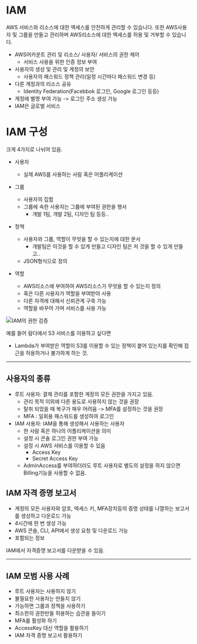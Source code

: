 # IAM

AWS 서비스와 리소스에 대한 액세스를 안전하게 관리할 수 있습니다. 또한 AWS사용자 및 그룹을 만들고 관리하며 AWS리소스에 대한 액세스를 허용 및 거부할 수 있습니다.

- AWS어카운트 관리 및 리소스/ 사용자/ 서비스의 권한 제어
  - 서비스 사용을 위한 인증 정보 부여
- 사용자의 생성 및 관리 및 계정의 보안
  - 사용자의 패스워드 정책 관리(일정 시간마다 패스워드 변경 등)
- 다른 계정과의 리소스 공유
  - Identity Federation(Facebbok 로그인, Google 로그인 등등)
- 계정에 별명 부여 가능 -> 로그인 주소 생성 가능
- IAM은 글로벌 서비스

# IAM 구성

크게 4가지로 나뉘어 있음.

- 사용자
  - 실제 AWS를 사용하는 사람 혹은 어플리케이션
- 그룹

  - 사용자의 집합
  - 그룹에 속한 사용자는 그룹에 부여된 권한을 행사
    - 개발 1팀, 개발 2팀, 디자인 팀 등등..

- 정책
  - 사용자와 그룹, 역할이 무엇을 할 수 있는지에 대한 문서
    - 개발팀은 이것을 할 수 있게 만들고 디자인 팀은 저 것을 할 수 있게 만들고..
  - JSON형식으로 정의
- 역할
  - AWS리소스에 부여하여 AWS리소스가 무엇을 할 수 있는지 정의
  - 혹은 다른 사용자가 역할을 부여받아 사용
  - 다른 자격에 대해서 신뢰관계 구축 가능
  - 역할을 바꾸어 가며 서비스를 사용 가능

![IAM의 권한 검증](https://user-images.githubusercontent.com/71562311/208005374-3c7e9a53-36c7-49ff-a10a-fcb1ab1c135d.png)

예를 들어 람다에서 S3 서비스를 이용하고 싶다면

- Lambda가 부여받은 역할이 S3를 이용할 수 있는 정책이 붙어 있는지를 확인해 접근을 허용하거나 불가하게 하는 것.

---

## 사용자의 종류

- 루트 사용자: 결제 관리를 포함한 계정의 모든 권한을 가지고 있음.
  - 관리 목적 이외에 다른 용도로 사용하지 않는 것을 권장
  - 탈취 되었을 때 복구가 매우 어려움 -> MFA를 설정하는 것을 권장
  - MFA : 일회용 패스워드를 생성하여 로그인
- IAM 사용자: IAM을 통해 생성해서 사용하는 사용자
  - 한 사람 혹은 하나의 어플리케이션을 의미
  - 설정 시 콘솔 로그인 권한 부여 가능
  - 설정 시 AWS 서비스를 이용할 수 있음
    - Access Key
    - Secret Access Key
  - AdminAccess를 부여하더라도 루트 사용자로 별도의 설정을 하지 않으면 Billing기능을 사용할 수 없음.

## IAM 자격 증명 보고서

- 계정의 모든 사용자와 암호, 엑세스 키, MFA장치등의 증명 상태를 나열하는 보고서를 생성하고 다운로드 가능
- 4시간에 한 번 생성 가능
- AWS 콘솔, CLI, API에서 생성 요청 및 다운로드 가능
- 포함되는 정보

IAM에서 자격증명 보고서를 다운받을 수 있음.

---

## IAM 모범 사용 사례

- 루트 사용자는 사용하지 않기
- 불필요한 사용자는 만들지 않기
- 가능하면 그룹과 정책을 사용하기
- 최소한의 권한만들 허용하는 습관을 들이기
- MFA를 활성화 하기
- AccessKey 대신 역할을 활용하기
- IAM 자격 증명 보고서 활용하기
